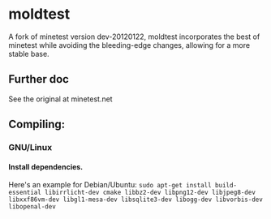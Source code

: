 moldtest
==========
A fork of minetest version dev-20120122, moldtest incorporates the best of minetest while avoiding the bleeding-edge changes, allowing for a more stable base.

Further doc
----------------------
See the original at minetest.net

Compiling:
-----------------------
### GNU/Linux ###
#### Install dependencies. ####
Here's an example for Debian/Ubuntu:
`sudo apt-get install build-essential libirrlicht-dev cmake libbz2-dev libpng12-dev libjpeg8-dev libxxf86vm-dev libgl1-mesa-dev libsqlite3-dev libogg-dev libvorbis-dev libopenal-dev`
